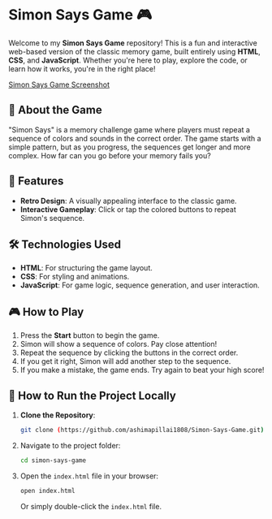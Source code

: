 

# Simon Says Game 🎮

Welcome to my **Simon Says Game** repository! This is a fun and interactive web-based version of the classic memory game, built entirely using **HTML**, **CSS**, and **JavaScript**. Whether you're here to play, explore the code, or learn how it works, you're in the right place!

[Simon Says Game Screenshot]([https://via.placeholder.com/800x400.png?text=Simon+Says+Game+Screenshot](https://github.com/ashimapillai1808/Simon-Says-Game/blob/main/image.png?raw=true))  

## 🎯 **About the Game**

"Simon Says" is a memory challenge game where players must repeat a sequence of colors and sounds in the correct order. The game starts with a simple pattern, but as you progress, the sequences get longer and more complex. How far can you go before your memory fails you?



## 🚀 **Features**

- **Retro Design**: A visually appealing interface  to the classic game.
- **Interactive Gameplay**: Click or tap the colored buttons to repeat Simon's sequence.


## 🛠️ **Technologies Used**

- **HTML**: For structuring the game layout.
- **CSS**: For styling and animations.
- **JavaScript**: For game logic, sequence generation, and user interaction.


## 🎮 **How to Play**

1. Press the **Start** button to begin the game.
2. Simon will show a sequence of colors. Pay close attention!
3. Repeat the sequence by clicking the buttons in the correct order.
4. If you get it right, Simon will add another step to the sequence.
5. If you make a mistake, the game ends. Try again to beat your high score!



## 📂 **How to Run the Project Locally**

1. **Clone the Repository**:
   ```bash
   git clone (https://github.com/ashimapillai1808/Simon-Says-Game.git)
   ```
2. Navigate to the project folder:
   ```bash
   cd simon-says-game
   ```
3. Open the `index.html` file in your browser:
   ```bash
   open index.html
   ```
   Or simply double-click the `index.html` file.

